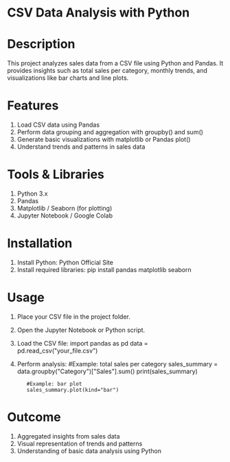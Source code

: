 # CSV Data Analysis with Python

# Description
This project analyzes sales data from a CSV file using Python and Pandas. It provides insights such as total sales per category, monthly trends, and visualizations like bar charts and line plots.

# Features
1. Load CSV data using Pandas
2. Perform data grouping and aggregation with groupby() and sum()
3. Generate basic visualizations with matplotlib or Pandas plot()
4. Understand trends and patterns in sales data

# Tools & Libraries
1. Python 3.x
2. Pandas
3. Matplotlib / Seaborn (for plotting)
4. Jupyter Notebook / Google Colab

# Installation
1. Install Python: Python Official Site
2. Install required libraries:
           pip install pandas matplotlib seaborn

# Usage
1. Place your CSV file in the project folder.
2. Open the Jupyter Notebook or Python script.
3. Load the CSV file:
          import pandas as pd
          data = pd.read_csv("your_file.csv")
4. Perform analysis:
          #Example: total sales per category
          sales_summary = data.groupby("Category")["Sales"].sum()
          print(sales_summary)

          #Example: bar plot
          sales_summary.plot(kind="bar")

# Outcome
1. Aggregated insights from sales data
2. Visual representation of trends and patterns
3. Understanding of basic data analysis using Python
